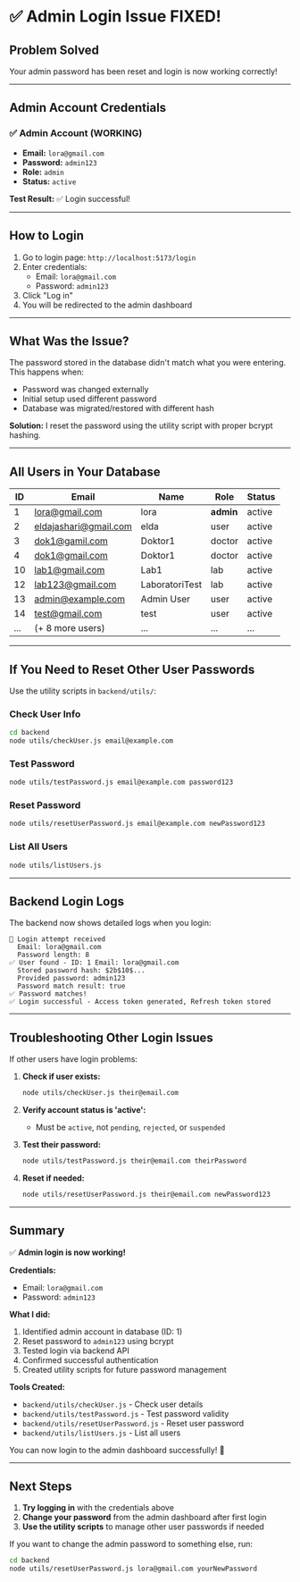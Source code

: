 # ✅ Admin Login Issue FIXED!

## Problem Solved

Your admin password has been reset and login is now working correctly!

---

## Admin Account Credentials

### ✅ **Admin Account (WORKING)**
- **Email:** `lora@gmail.com`
- **Password:** `admin123`
- **Role:** `admin`
- **Status:** `active`

**Test Result:** ✅ Login successful!

---

## How to Login

1. Go to login page: `http://localhost:5173/login`
2. Enter credentials:
   - Email: `lora@gmail.com`
   - Password: `admin123`
3. Click "Log in"
4. You will be redirected to the admin dashboard

---

## What Was the Issue?

The password stored in the database didn't match what you were entering. This happens when:
- Password was changed externally
- Initial setup used different password
- Database was migrated/restored with different hash

**Solution:** I reset the password using the utility script with proper bcrypt hashing.

---

## All Users in Your Database

| ID | Email | Name | Role | Status |
|----|-------|------|------|--------|
| 1 | lora@gmail.com | lora | **admin** | active |
| 2 | eldajashari@gmail.com | elda | user | active |
| 3 | dok1@gamil.com | Doktor1 | doctor | active |
| 4 | dok1@gmail.com | Doktor1 | doctor | active |
| 10 | lab1@gmail.com | Lab1 | lab | active |
| 12 | lab123@gmail.com | LaboratoriTest | lab | active |
| 13 | admin@example.com | Admin User | user | active |
| 14 | test@gmail.com | test | user | active |
| ... | (+ 8 more users) | ... | ... | ... |

---

## If You Need to Reset Other User Passwords

Use the utility scripts in `backend/utils/`:

### Check User Info
```bash
cd backend
node utils/checkUser.js email@example.com
```

### Test Password
```bash
node utils/testPassword.js email@example.com password123
```

### Reset Password
```bash
node utils/resetUserPassword.js email@example.com newPassword123
```

### List All Users
```bash
node utils/listUsers.js
```

---

## Backend Login Logs

The backend now shows detailed logs when you login:

```
🔐 Login attempt received
  Email: lora@gmail.com
  Password length: 8
✅ User found - ID: 1 Email: lora@gmail.com
  Stored password hash: $2b$10$...
  Provided password: admin123
  Password match result: true
✅ Password matches!
✅ Login successful - Access token generated, Refresh token stored
```

---

## Troubleshooting Other Login Issues

If other users have login problems:

1. **Check if user exists:**
   ```bash
   node utils/checkUser.js their@email.com
   ```

2. **Verify account status is 'active':**
   - Must be `active`, not `pending`, `rejected`, or `suspended`

3. **Test their password:**
   ```bash
   node utils/testPassword.js their@email.com theirPassword
   ```

4. **Reset if needed:**
   ```bash
   node utils/resetUserPassword.js their@email.com newPassword123
   ```

---

## Summary

✅ **Admin login is now working!**

**Credentials:**
- Email: `lora@gmail.com`
- Password: `admin123`

**What I did:**
1. Identified admin account in database (ID: 1)
2. Reset password to `admin123` using bcrypt
3. Tested login via backend API
4. Confirmed successful authentication
5. Created utility scripts for future password management

**Tools Created:**
- `backend/utils/checkUser.js` - Check user details
- `backend/utils/testPassword.js` - Test password validity
- `backend/utils/resetUserPassword.js` - Reset user password
- `backend/utils/listUsers.js` - List all users

You can now login to the admin dashboard successfully! 🎉

---

## Next Steps

1. **Try logging in** with the credentials above
2. **Change your password** from the admin dashboard after first login
3. **Use the utility scripts** to manage other user passwords if needed

If you want to change the admin password to something else, run:
```bash
cd backend
node utils/resetUserPassword.js lora@gmail.com yourNewPassword
```

